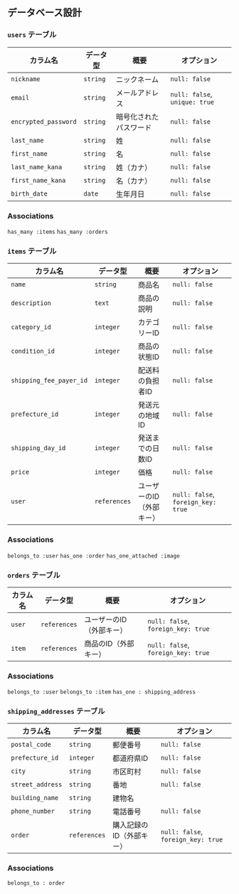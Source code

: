 ## データベース設計

### `users` テーブル

| カラム名             | データ型 | 概要                   | オプション                  |
| -------------------- | -------- | ---------------------- | --------------------------- |
| `nickname`           | `string` | ニックネーム           | `null: false`               |
| `email`              | `string` | メールアドレス         | `null: false`, `unique: true` |
| `encrypted_password` | `string` | 暗号化されたパスワード | `null: false`               |
| `last_name`          | `string` | 姓                     | `null: false`               |
| `first_name`         | `string` | 名                     | `null: false`               |
| `last_name_kana`     | `string` | 姓（カナ）             | `null: false`               |
| `first_name_kana`    | `string` | 名（カナ）             | `null: false`               |
| `birth_date`         | `date`   | 生年月日               | `null: false`               |

### Associations

`has_many :items`
`has_many :orders`

### `items` テーブル

| カラム名                  | データ型        | 概要                     | オプション                               |
| ------------------------- | --------------- | ------------------------ | ---------------------------------------- |
| `name`                    | `string`        | 商品名                   | `null: false`                            |
| `description`             | `text`          | 商品の説明               | `null: false`                            |
| `category_id`             | `integer`       | カテゴリーID             | `null: false`                            |
| `condition_id`            | `integer`       | 商品の状態ID             | `null: false`                            |
| `shipping_fee_payer_id`   | `integer`       | 配送料の負担者ID         | `null: false`                            |
| `prefecture_id`           | `integer`       | 発送元の地域ID           | `null: false`                            |
| `shipping_day_id`         | `integer`       | 発送までの日数ID         | `null: false`                            |
| `price`                   | `integer`       | 価格                     | `null: false`                            |
| `user`                 | `references`        | ユーザーのID（外部キー） | `null: false`, `foreign_key: true`       |

### Associations

`belongs_to :user`
`has_one :order`
`has_one_attached :image`

### `orders` テーブル

| カラム名  | データ型 | 概要                     | オプション                               |
| --------- | -------- | ------------------------ | ---------------------------------------- |
| `user` | `references` | ユーザーのID（外部キー） | `null: false`, `foreign_key: true`       |
| `item` | `references` | 商品のID（外部キー）     | `null: false`, `foreign_key: true`       |

### Associations

`belongs_to :user`
`belongs_to :item`
`has_one : shipping_address`

### `shipping_addresses` テーブル

| カラム名           | データ型 | 概要                   | オプション                               |
| ------------------ | -------- | ---------------------- | ---------------------------------------- |
| `postal_code`      | `string` | 郵便番号               | `null: false`                            |
| `prefecture_id`    | `integer`| 都道府県ID             | `null: false`                            |
| `city`             | `string` | 市区町村               | `null: false`                            |
| `street_address`   | `string` | 番地                   | `null: false`                            |
| `building_name`    | `string` | 建物名                 |                                          |
| `phone_number`     | `string` | 電話番号               | `null: false`                            |
| `order`         | `references` | 購入記録のID（外部キー） | `null: false`, `foreign_key: true`       |

### Associations

`belongs_to : order`